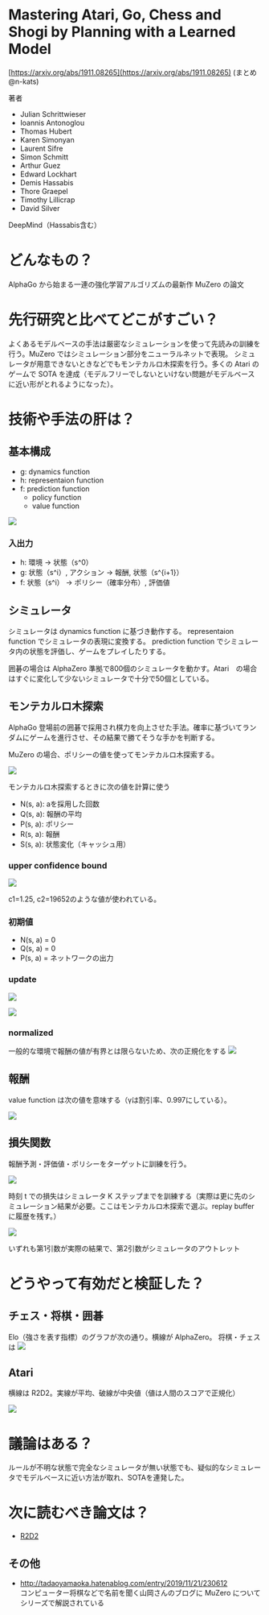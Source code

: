 # Mastering Atari, Go, Chess and Shogi by Planning with a Learned Model
[https://arxiv.org/abs/1911.08265](https://arxiv.org/abs/1911.08265)
(まとめ @n-kats)

著者
* Julian Schrittwieser
* Ioannis Antonoglou
* Thomas Hubert
* Karen Simonyan
* Laurent Sifre
* Simon Schmitt
* Arthur Guez
* Edward Lockhart
* Demis Hassabis
* Thore Graepel
* Timothy Lillicrap
* David Silver

DeepMind（Hassabis含む）

# どんなもの？
AlphaGo から始まる一連の強化学習アルゴリズムの最新作 MuZero の論文

# 先行研究と比べてどこがすごい？
よくあるモデルベースの手法は厳密なシミュレーションを使って先読みの訓練を行う。MuZero ではシミュレーション部分をニューラルネットで表現。
シミュレータが用意できないときなどでもモンテカルロ木探索を行う。多くの Atari のゲームで SOTA を達成（モデルフリーでしないといけない問題がモデルベースに近い形がとれるようになった）。


# 技術や手法の肝は？
## 基本構成
* g: dynamics function
* h: representaion function
* f: prediction function
  * policy function
  * value function

![](muzero_1911.08265/struct.png)

### 入出力
* h: 環境 → 状態（s^0）
* g: 状態（s^i）, アクション → 報酬, 状態（s^{i+1}）
* f: 状態（s^i） → ポリシー（確率分布）, 評価値

## シミュレータ
シミュレータは dynamics function に基づき動作する。
representaion function でシミュレータの表現に変換する。
prediction function でシミュレータ内の状態を評価し、ゲームをプレイしたりする。

囲碁の場合は AlphaZero 準拠で800個のシミュレータを動かす。Atari　の場合はすぐに変化して少ないシミュレータで十分で50個としている。


## モンテカルロ木探索
AlphaGo 登場前の囲碁で採用され棋力を向上させた手法。確率に基づいてランダムにゲームを進行させ、その結果で勝てそうな手かを判断する。

MuZero の場合、ポリシーの値を使ってモンテカルロ木探索する。

![](muzero_1911.08265/search.png)

モンテカルロ木探索するときに次の値を計算に使う
* N(s, a): aを採用した回数
* Q(s, a): 報酬の平均
* P(s, a): ポリシー
* R(s, a): 報酬
* S(s, a): 状態変化（キャッシュ用）

### upper confidence bound
![](muzero_1911.08265/upper_confidence_bound.png)

c1=1.25, c2=19652のような値が使われている。

### 初期値
* N(s, a) = 0
* Q(s, a) = 0
* P(s, a) = ネットワークの出力

### update
![](muzero_1911.08265/update_G.png)

![](muzero_1911.08265/update_QN.png)

### normalized
一般的な環境で報酬の値が有界とは限らないため、次の正規化をする
![](muzero_1911.08265/normalize_Q.png)

## 報酬
value function は次の値を意味する（γは割引率、0.997にしている）。

![](muzero_1911.08265/value_func.png)

## 損失関数
報酬予測・評価値・ポリシーをターゲットに訓練を行う。

![](muzero_1911.08265/total_loss.png)


時刻 t での損失はシミュレータ K ステップまでを訓練する（実際は更に先のシミュレーション結果が必要。ここはモンテカルロ木探索で選ぶ。replay buffer に履歴を残す。）

![](muzero_1911.08265/train.png)

いずれも第1引数が実際の結果で、第2引数がシミュレータのアウトレット

# どうやって有効だと検証した？

## チェス・将棋・囲碁
Elo（強さを表す指標）のグラフが次の通り。横線が AlphaZero。
将棋・チェスは
![](muzero_1911.08265/score_board.png)

## Atari
横線は R2D2。実線が平均、破線が中央値（値は人間のスコアで正規化）

![](muzero_1911.08265/score_atari.png)

# 議論はある？
ルールが不明な状態で完全なシミュレータが無い状態でも、疑似的なシミュレータでモデルベースに近い方法が取れ、SOTAを連発した。

# 次に読むべき論文は？
* [R2D2](https://deepmind.com/research/publications/recurrent-experience-replay-distributed-reinforcement-learning)

## その他
* http://tadaoyamaoka.hatenablog.com/entry/2019/11/21/230612  
  コンピューター将棋などで名前を聞く山岡さんのブログに MuZero についてシリーズで解説されている
